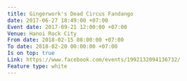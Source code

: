 ```yaml
---
title: Gingerwork's Dead Circus Fandango
date: 2017-06-27 18:49:00 +07:00
Event date: 2017-09-21 12:00:00 +07:00
Venue: Hanoi Rock City
From date: 2018-02-15 08:00:00 +07:00
To date: 2018-02-20 00:00:00 +07:00
Is on top: true
Link: https://www.facebook.com/events/1992132094136732/
Feature type: white
---
```

